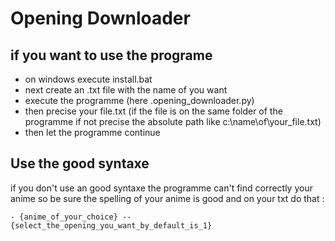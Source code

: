 # Opening Downloader
## if you want to use the programe

- on windows execute install.bat
- next create an .txt file with the name of you want
- execute the programme (here .opening_downloader.py)
- then precise your file.txt (if the file is on the same folder of the programme if not precise the absolute path like c:\name\of\your_file.txt) 
- then let the programme continue

## Use the good syntaxe
if you don't use an good syntaxe the programme can't find correctly your anime so be sure the
spelling of your anime is good and on your txt do that :

`- {anime_of_your_choice} --{select_the_opening_you_want_by_default_is_1}`